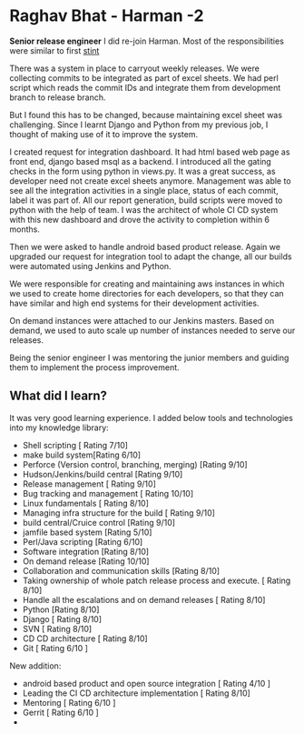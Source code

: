 # Raghav Bhat - Harman -2

**Senior release engineer**
I did re-join Harman. Most of the responsibilities were similar to first [stint](https://github.com/ragsmpl/mycodes/blob/master/tools_and_technologies_I_have_used/harman.md)

There was a system in place to carryout weekly releases. We were collecting commits to be integrated as part of excel sheets. We had perl script which reads the commit IDs and integrate them from development branch to release branch. 

But I found this has to be changed, because maintaining excel sheet was challenging. Since I learnt Django and Python from my previous job, I thought of making use of it to improve the system.

I created request for integration dashboard. It had html based web page as front end, django based msql as a backend. I introduced all the gating checks in the form using python in views.py. It was a great success, as developer need not create excel sheets anymore. Management was able to see all the integration activities in a single place, status of each commit, label it was part of. All our report generation, build scripts were moved to python with the help of team. I was the architect of whole CI CD system with this new dashboard and drove the activity to completion within 6 months. 

Then we were asked to handle android based product release. Again we upgraded our request for integration tool to adapt the change, all our builds were automated using Jenkins and Python. 

We were responsible for creating and maintaining aws instances in which we used to create home directories for each developers, so that they can have similar and high end systems for their development activities. 

On demand instances were attached to our Jenkins masters. Based on demand, we used to auto scale up number of instances needed to serve our releases. 

Being the senior engineer I was mentoring the junior members and guiding them to implement the process improvement.
## What did I learn?

It was very good learning experience. I added below tools and technologies into my knowledge library:

-   Shell scripting [ Rating 7/10]
-   make build system[Rating 6/10]
-   Perforce (Version control, branching, merging) [Rating 9/10]
-   Hudson/Jenkins/build central [Rating 9/10]
-   Release management [ Rating 9/10]
-   Bug tracking and management [ Rating 10/10]
-   Linux fundamentals [ Rating 8/10]
-   Managing infra structure for the build [ Rating 9/10]
-   build central/Cruice control [Rating 9/10]
-   jamfile based system [Rating 5/10]
-   Perl/Java scripting [Rating 6/10]
-   Software integration [Rating 8/10]
-   On demand release [Rating 10/10]
-   Collaboration and communication skills [Rating 8/10]
-   Taking ownership of whole patch release process and execute. [ Rating 8/10]
-   Handle all the escalations and on demand releases [ Rating 8/10] 
-   Python [Rating 8/10]
-   Django [ Rating 8/10]
-   SVN [ Rating 8/10]
-   CD CD architecture [ Rating 8/10]
-   Git [ Rating 6/10 ]

New addition:
- android based product and open source integration [ Rating 4/10 ]
- Leading the CI CD architecture implementation [ Rating 8/10]
- Mentoring [ Rating 6/10 ]
- Gerrit [ Rating 6/10 ]
- 
